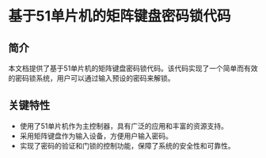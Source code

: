 # 基于51单片机的矩阵键盘密码锁代码

## 简介
本文档提供了基于51单片机的矩阵键盘密码锁代码。该代码实现了一个简单而有效的密码锁系统，用户可以通过输入预设的密码来解锁。

## 关键特性
- 使用了51单片机作为主控制器，具有广泛的应用和丰富的资源支持。
- 采用矩阵键盘作为输入设备，方便用户输入密码。
- 实现了密码的验证和门锁的控制功能，保障了系统的安全性和可靠性。



